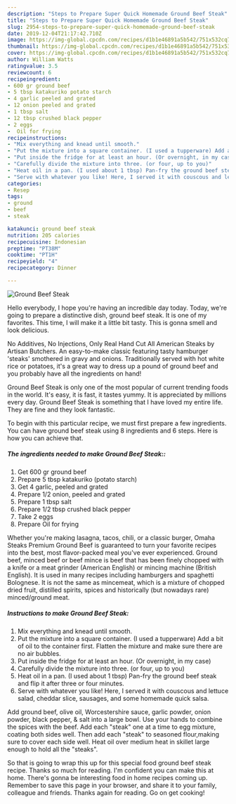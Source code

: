 ```yaml
---
description: "Steps to Prepare Super Quick Homemade Ground Beef Steak"
title: "Steps to Prepare Super Quick Homemade Ground Beef Steak"
slug: 2954-steps-to-prepare-super-quick-homemade-ground-beef-steak
date: 2019-12-04T21:17:42.710Z
image: https://img-global.cpcdn.com/recipes/d1b1e46891a5b542/751x532cq70/ground-beef-steak-recipe-main-photo.jpg
thumbnail: https://img-global.cpcdn.com/recipes/d1b1e46891a5b542/751x532cq70/ground-beef-steak-recipe-main-photo.jpg
cover: https://img-global.cpcdn.com/recipes/d1b1e46891a5b542/751x532cq70/ground-beef-steak-recipe-main-photo.jpg
author: William Watts
ratingvalue: 3.5
reviewcount: 6
recipeingredient:
- 600 gr ground beef
- 5 tbsp katakuriko potato starch
- 4 garlic peeled and grated
- 12 onion peeled and grated
- 1 tbsp salt
- 12 tbsp crushed black pepper
- 2 eggs
-  Oil for frying
recipeinstructions:
- "Mix everything and knead until smooth."
- "Put the mixture into a square container. (I used a tupperware) Add a bit of oil to the container first. Flatten the mixture and make sure there are no air bubbles."
- "Put inside the fridge for at least an hour. (Or overnight, in my case)"
- "Carefully divide the mixture into three. (or four, up to you)"
- "Heat oil in a pan. (I used about 1 tbsp) Pan-fry the ground beef steak and flip it after three or four minutes."
- "Serve with whatever you like! Here, I served it with couscous and lettuce salad, cheddar slice, sausages, and some homemade quick salsa."
categories:
- Resep
tags:
- ground
- beef
- steak

katakunci: ground beef steak
nutrition: 205 calories
recipecuisine: Indonesian
preptime: "PT38M"
cooktime: "PT1H"
recipeyield: "4"
recipecategory: Dinner

---
```



![Ground Beef Steak](https://img-global.cpcdn.com/recipes/d1b1e46891a5b542/751x532cq70/ground-beef-steak-recipe-main-photo.jpg)

Hello everybody, I hope you're having an incredible day today. Today, we're going to prepare a distinctive dish, ground beef steak. It is one of my favorites. This time, I will make it a little bit tasty. This is gonna smell and look delicious.

No Additives, No Injections, Only Real Hand Cut All American Steaks by Artisan Butchers. An easy-to-make classic featuring tasty hamburger &#39;steaks&#39; smothered in gravy and onions. Traditionally served with hot white rice or potatoes, it&#39;s a great way to dress up a pound of ground beef and you probably have all the ingredients on hand!

Ground Beef Steak is only one of the most popular of current trending foods in the world. It's easy, it is fast, it tastes yummy. It is appreciated by millions every day. Ground Beef Steak is something that I have loved my entire life. They are fine and they look fantastic.


To begin with this particular recipe, we must first prepare a few ingredients. You can have ground beef steak using 8 ingredients and 6 steps. Here is how you can achieve that.

##### The ingredients needed to make Ground Beef Steak::

1. Get 600 gr ground beef
1. Prepare 5 tbsp katakuriko (potato starch)
1. Get 4 garlic, peeled and grated
1. Prepare 1/2 onion, peeled and grated
1. Prepare 1 tbsp salt
1. Prepare 1/2 tbsp crushed black pepper
1. Take 2 eggs
1. Prepare  Oil for frying


Whether you&#39;re making lasagna, tacos, chili, or a classic burger, Omaha Steaks Premium Ground Beef is guaranteed to turn your favorite recipes into the best, most flavor-packed meal you&#39;ve ever experienced. Ground beef, minced beef or beef mince is beef that has been finely chopped with a knife or a meat grinder (American English) or mincing machine (British English). It is used in many recipes including hamburgers and spaghetti Bolognese. It is not the same as mincemeat, which is a mixture of chopped dried fruit, distilled spirits, spices and historically (but nowadays rare) minced/ground meat. 

##### Instructions to make Ground Beef Steak:

1. Mix everything and knead until smooth.
1. Put the mixture into a square container. (I used a tupperware) Add a bit of oil to the container first. Flatten the mixture and make sure there are no air bubbles.
1. Put inside the fridge for at least an hour. (Or overnight, in my case)
1. Carefully divide the mixture into three. (or four, up to you)
1. Heat oil in a pan. (I used about 1 tbsp) Pan-fry the ground beef steak and flip it after three or four minutes.
1. Serve with whatever you like! Here, I served it with couscous and lettuce salad, cheddar slice, sausages, and some homemade quick salsa.


Add ground beef, olive oil, Worcestershire sauce, garlic powder, onion powder, black pepper, &amp; salt into a large bowl. Use your hands to combine the spices with the beef. Add each &#34;steak&#34; one at a time to egg mixture, coating both sides well. Then add each &#34;steak&#34; to seasoned flour,making sure to cover each side well. Heat oil over medium heat in skillet large enough to hold all the &#34;steaks&#34;. 

So that is going to wrap this up for this special food ground beef steak recipe. Thanks so much for reading. I'm confident you can make this at home. There's gonna be interesting food in home recipes coming up. Remember to save this page in your browser, and share it to your family, colleague and friends. Thanks again for reading. Go on get cooking!
